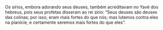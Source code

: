 ﻿Os sírios, embora adorando seus deuses, também acreditavam no Yavé dos hebreus, pois  seus profetas disseram ao rei sírio: “Seus deuses são deuses das colinas; por isso, eram mais fortes do que nós; mas lutemos contra eles na planície, e certamente seremos mais fortes do que eles”.